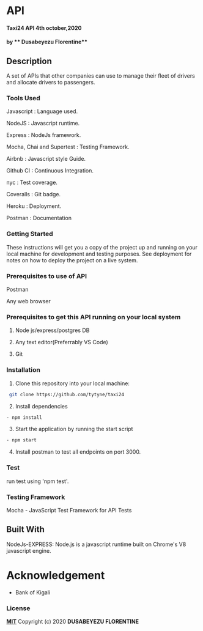 # API
#### Taxi24 API  4th october,2020
#### by ** Dusabeyezu Florentine**

## Description
A set of APIs that other companies can use to manage their fleet of drivers and
allocate drivers to passengers.

### Tools Used
Javascript : Language used.

NodeJS : Javascript runtime.

Express : NodeJs framework.

Mocha, Chai and Supertest : Testing Framework.

Airbnb : Javascript style Guide.

Github CI : Continuous Integration.

nyc : Test coverage.

Coveralls : Git badge.

Heroku : Deployment.

Postman : Documentation

### Getting Started
These instructions will get you a copy of the project up and running on your local machine for development and testing purposes. See deployment for notes on how to deploy the project on a live system.

### Prerequisites to use of API
Postman

Any web browser

### Prerequisites to get this API running on your local system

1. Node js/express/postgres DB

2. Any text editor(Preferrably VS Code)

3. Git

### Installation

1. Clone this repository into your local machine:
```bash
 git clone https://github.com/tytyne/taxi24
```
2. Install dependencies
```bash
- npm install
```
3. Start the application by running the start script
```bash
- npm start
```
4. Install postman to test all endpoints on port 3000.

### Test

run test using 'npm test'.

### Testing Framework
Mocha - JavaScript Test Framework for API Tests


## Built With
NodeJs-EXPRESS: Node.js is a javascript runtime built on Chrome's V8 javascript engine.

# Acknowledgement
<ul>
 <li> Bank of Kigali</li>
</ul>


### License
**[MIT](http://choosealisence.com/licenses/mit/)**
Copyright (c) 2020 **DUSABEYEZU FLORENTINE**
